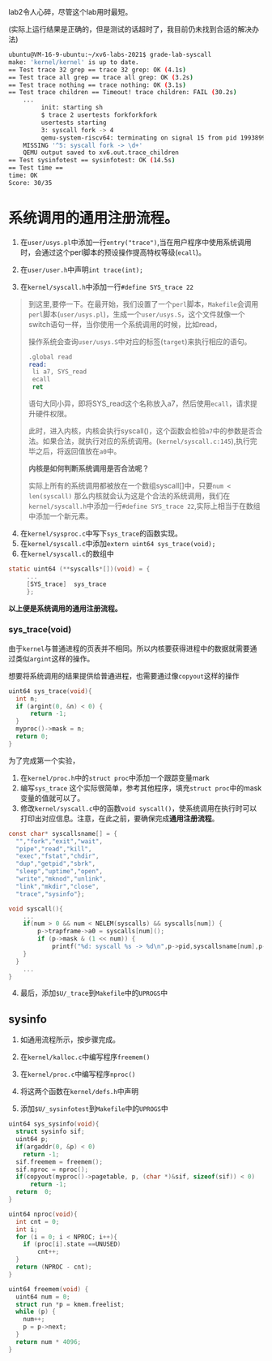 lab2令人心碎，尽管这个lab用时最短。

(实际上运行结果是正确的，但是测试的话超时了，我目前仍未找到合适的解决办法)

```bash
ubuntu@VM-16-9-ubuntu:~/xv6-labs-2021$ grade-lab-syscall 
make: 'kernel/kernel' is up to date.
== Test trace 32 grep == trace 32 grep: OK (4.1s) 
== Test trace all grep == trace all grep: OK (3.2s) 
== Test trace nothing == trace nothing: OK (3.1s) 
== Test trace children == Timeout! trace children: FAIL (30.2s) 
    ...
         init: starting sh
         $ trace 2 usertests forkforkfork
         usertests starting
         3: syscall fork -> 4
         qemu-system-riscv64: terminating on signal 15 from pid 1993899 (make)
    MISSING '^5: syscall fork -> \d+'
    QEMU output saved to xv6.out.trace_children
== Test sysinfotest == sysinfotest: OK (14.5s) 
== Test time == 
time: OK 
Score: 30/35
```



# **系统调用的通用注册流程。**

1.   在`user/usys.pl`中添加一行`entry("trace")`,当在用户程序中使用系统调用时，会通过这个perl脚本的预设操作提高特权等级(`ecall`)。

2.   在`user/user.h`中声明`int trace(int);`
3.   在`kernel/syscall.h`中添加一行`#define SYS_trace 22`

>   到这里,要停一下。在最开始，我们设置了一个`perl`脚本，`Makefile`会调用`perl`脚本(`user/usys.pl`)，生成一个`user/usys.S`，这个文件就像一个switch语句一样，当你使用一个系统调用的时候，比如read，
>
>   操作系统会查询`user/usys.S`中对应的标签(`target`)来执行相应的语句。
>
>   ```asm
>   .global read
>   read:
>    li a7, SYS_read
>    ecall
>    ret
>   ```
>
>   语句大同小异，即将SYS_read这个名称放入a7，然后使用`ecall`，请求提升硬件权限。
>
>   此时，进入内核，内核会执行syscall()，这个函数会检验`a7`中的参数是否合法。如果合法，就执行对应的系统调用。(`kernel/syscall.c:145`),执行完毕之后，将返回值放在`a0`中。
>
>   **内核是如何判断系统调用是否合法呢？**
>
>   实际上所有的系统调用都被放在一个数组syscall[]中，只要`num < len(syscall)` 那么内核就会认为这是个合法的系统调用，我们在`kernel/syscall.h`中添加一行`#define SYS_trace 22`,实际上相当于在数组中添加一个新元素。

4.   在`kernel/sysproc.c`中写下`sys_trace`的函数实现。
5.   在`kernel/syscall.c`中添加`extern uint64 sys_trace(void);`
6.   在`kernel/syscall.c`的数组中

```C
static uint64 (**syscalls*[])(void) = {
     ...
     [SYS_trace]  sys_trace
     };
```

**以上便是系统调用的通用注册流程。**

### sys_trace(void)

由于`kernel`与普通进程的页表并不相同。所以内核要获得进程中的数据就需要通过类似`argint`这样的操作。

想要将系统调用的结果提供给普通进程，也需要通过像`copyout`这样的操作

```c
uint64 sys_trace(void){
  int n;
  if (argint(0, &n) < 0) {
      return -1;
  }
  myproc()->mask = n;
  return 0;
}
```

为了完成第一个实验，

1.   在`kernel/proc.h`中的`struct proc`中添加一个跟踪变量mark
2.   编写`sys_trace` 这个实际很简单，参考其他程序，填充`struct proc`中的mask变量的值就可以了。
3.   修改`kernel/syscall.c`中的函数`void syscall()`，使系统调用在执行时可以打印出对应信息。注意，在此之前，要确保完成**通用注册流程**。

```c
const char* syscallsname[] = {
  "","fork","exit","wait",
  "pipe","read","kill",
  "exec","fstat","chdir",
  "dup","getpid","sbrk",
  "sleep","uptime","open",
  "write","mknod","unlink",
  "link","mkdir","close",
  "trace","sysinfo"};

void syscall(){
    ...
    if(num > 0 && num < NELEM(syscalls) && syscalls[num]) {
    	p->trapframe->a0 = syscalls[num]();
    	if (p->mask & (1 << num)) {
      		printf("%d: syscall %s -> %d\n",p->pid,syscallsname[num],p->trapframe->a0);
    } 
  } 
    ...
}
```

4.   最后，添加`$U/_trace`到`Makefile`中的`UPROGS`中

## sysinfo

1.   如通用流程所示，按步骤完成。

2.   在`kernel/kalloc.c`中编写程序`freemem()`
3.   在`kernel/proc.c`中编写程序`nproc()`
4.   将这两个函数在`kernel/defs.h`中声明
5.   添加`$U/_sysinfotest`到`Makefile`中的`UPROGS`中

```c
uint64 sys_sysinfo(void){
  struct sysinfo sif;
  uint64 p;
  if(argaddr(0, &p) < 0)
    return -1;
  sif.freemem = freemem();
  sif.nproc = nproc();
  if(copyout(myproc()->pagetable, p, (char *)&sif, sizeof(sif)) < 0)
      return -1;
  return  0;
}
```

```c
uint64 nproc(void){
  int cnt = 0;
  int i;
  for (i = 0; i < NPROC; i++){
    if (proc[i].state ==UNUSED)
        cnt++;
  }
  return (NPROC - cnt);
}
```

```c
uint64 freemem(void) { 
  uint64 num = 0;
  struct run *p = kmem.freelist;
  while (p) {
    num++;
    p = p->next;
  }
  return num * 4096;
}
```

